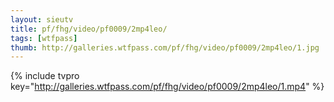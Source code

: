 ```yaml
--- 
layout: sieutv
title: pf/fhg/video/pf0009/2mp4leo/
tags: [wtfpass]
thumb: http://galleries.wtfpass.com/pf/fhg/video/pf0009/2mp4leo/1.jpg
---
```

{% include tvpro key="http://galleries.wtfpass.com/pf/fhg/video/pf0009/2mp4leo/1.mp4" %} 
